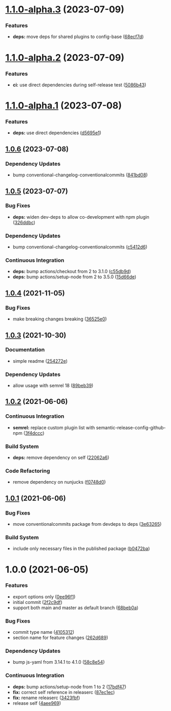 # [1.1.0-alpha.3](https://github.com/gliech/semantic-release-config-base/compare/v1.1.0-alpha.2...v1.1.0-alpha.3) (2023-07-09)


### Features

* **deps:** move deps for shared plugins to config-base ([68ecf7d](https://github.com/gliech/semantic-release-config-base/commit/68ecf7defeeb132f78ec8076c4cfc1e5690bd437))

# [1.1.0-alpha.2](https://github.com/gliech/semantic-release-config-base/compare/v1.1.0-alpha.1...v1.1.0-alpha.2) (2023-07-09)


### Features

* **ci:** use direct dependencies during self-release test ([5086b43](https://github.com/gliech/semantic-release-config-base/commit/5086b43ac14e63e74e254b0f601cb59bd11f364f))

# [1.1.0-alpha.1](https://github.com/gliech/semantic-release-config-base/compare/v1.0.6...v1.1.0-alpha.1) (2023-07-08)


### Features

* **deps:** use direct dependencies ([d5695e1](https://github.com/gliech/semantic-release-config-base/commit/d5695e1dca4e65eb551c67a28daa0be24b42fde7))

## [1.0.6](https://github.com/gliech/semantic-release-config-base/compare/v1.0.5...v1.0.6) (2023-07-08)


### Dependency Updates

* bump conventional-changelog-conventionalcommits ([841bd08](https://github.com/gliech/semantic-release-config-base/commit/841bd08142f221618cd1c79bba2cef7e844cce75))

## [1.0.5](https://github.com/gliech/semantic-release-config-base/compare/v1.0.4...v1.0.5) (2023-07-07)


### Bug Fixes

* **deps:** widen dev-deps to allow co-development with npm plugin ([326ddbc](https://github.com/gliech/semantic-release-config-base/commit/326ddbc9523bb08173f799f961c061da0ea328c3))


### Dependency Updates

* bump conventional-changelog-conventionalcommits ([c5412d6](https://github.com/gliech/semantic-release-config-base/commit/c5412d679138f416db2b52393ab8b3f058714acc))


### Continuous Integration

* **deps:** bump actions/checkout from 2 to 3.1.0 ([c55db9d](https://github.com/gliech/semantic-release-config-base/commit/c55db9d5e9198d01becfdc9104d2ca2306e16524))
* **deps:** bump actions/setup-node from 2 to 3.5.0 ([15d66de](https://github.com/gliech/semantic-release-config-base/commit/15d66de7e34cadc13e7f1dab34a541d4cb872a36))

## [1.0.4](https://github.com/gliech/semantic-release-config-base/compare/v1.0.3...v1.0.4) (2021-11-05)


### Bug Fixes

* make breaking changes breaking ([36525e0](https://github.com/gliech/semantic-release-config-base/commit/36525e0eba5b7c3bb830467c1fe7be6c6190cfa3))

## [1.0.3](https://github.com/gliech/semantic-release-config-base/compare/v1.0.2...v1.0.3) (2021-10-30)


### Documentation

* simple readme ([254272e](https://github.com/gliech/semantic-release-config-base/commit/254272ef96e71f7508feb898097b28f2241ba57a))


### Dependency Updates

* allow usage with semrel 18 ([89beb39](https://github.com/gliech/semantic-release-config-base/commit/89beb394a1797f032cd8dd9b1fc727f5560eb132))

## [1.0.2](https://github.com/gliech/semantic-release-config-base/compare/v1.0.1...v1.0.2) (2021-06-06)


### Continuous Integration

* **semrel:** replace custom plugin list with  semantic-release-config-github-npm ([3f4dccc](https://github.com/gliech/semantic-release-config-base/commit/3f4dccc9a57d31d68ee5624e4cd6c31835caebd2))


### Build System

* **deps:** remove dependency on self ([22062a6](https://github.com/gliech/semantic-release-config-base/commit/22062a6da266c4afec51288b49394a0703fca5ed))


### Code Refactoring

* remove dependency on nunjucks ([f0748d0](https://github.com/gliech/semantic-release-config-base/commit/f0748d0ced22eff34a819f9b1ef390ea71e6a67b))

## [1.0.1](https://github.com/gliech/semantic-release-config-base/compare/v1.0.0...v1.0.1) (2021-06-06)


### Bug Fixes

* move conventionalcommits package from devdeps to deps ([3e63265](https://github.com/gliech/semantic-release-config-base/commit/3e63265a9386646d3316c23eef2b94c9b9812a6f))


### Build System

* include only necessary files in the published package ([b0472ba](https://github.com/gliech/semantic-release-config-base/commit/b0472ba8744c4db97bcc28f6da85cd4e4ade2b60))

# 1.0.0 (2021-06-05)


### Features

* export options only ([0ee96f1](https://github.com/gliech/semantic-release-config-base/commit/0ee96f1c754cc4c24a51a0537cfb06e8762899a0))
* initial commit ([2f2c9df](https://github.com/gliech/semantic-release-config-base/commit/2f2c9df3b95f2b2529b3b3b0129af204d8ca304a))
* support both main and master as default branch ([68beb0a](https://github.com/gliech/semantic-release-config-base/commit/68beb0a344c970448a230d8cd39dd6e08c70a38f))


### Bug Fixes

* commit type name ([4105312](https://github.com/gliech/semantic-release-config-base/commit/41053123acd0224502af61d8cdafa053d4e47088))
* section name for feature changes ([262d689](https://github.com/gliech/semantic-release-config-base/commit/262d6896e56316b1e1cc9d717c14c5b9b781bdbe))


### Dependency Updates

* bump js-yaml from 3.14.1 to 4.1.0 ([58c8e54](https://github.com/gliech/semantic-release-config-base/commit/58c8e545fb82ec18a5b3b82c2a067010c7f47cf7))


### Continuous Integration

* **deps:** bump actions/setup-node from 1 to 2 ([17bdf47](https://github.com/gliech/semantic-release-config-base/commit/17bdf47cbe30c1239d87cd9c736718ecef9f1888))
* **fix:** correct self reference in releaserc ([87ec1ec](https://github.com/gliech/semantic-release-config-base/commit/87ec1ec9e2caeb1b9b057363bd4d1c717f46b292))
* **fix:** rename releaserc ([3423fbf](https://github.com/gliech/semantic-release-config-base/commit/3423fbfb4b494558a011e4fbb2f9b84e977337e3))
* release self ([4aee969](https://github.com/gliech/semantic-release-config-base/commit/4aee969543868d38c7cb563aafd027c4fb697076))
